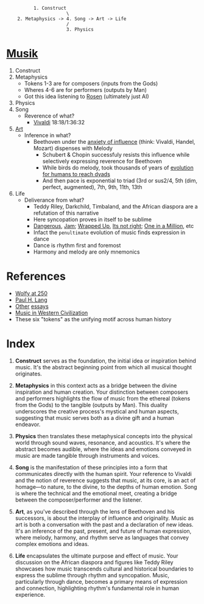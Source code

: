               1. Construct
                          \
        2. Metaphysics -> 4. Song -> Art -> Life
                          /
                          3. Physics
# [Musik](https://en.wikipedia.org/wiki/The_Mourning_Bride)

1. Construct
2. Metaphysics
   - Tokens 1-3 are for composers (inputs from the Gods)
   - Wheres 4-6 are for performers (outputs by Man)
   - Got this idea listening to [Rosen](https://www.youtube.com/watch?v=RudqQMEjlNA) (ultimately just AI)
3. Physics
4. Song
   - Reverence of what?
      - [Vivaldi](https://www.youtube.com/watch?v=r_fxB6yrDVo&t=479s) 18:18/1:36:32
5. [Art](https://www.youtube.com/watch?v=RudqQMEjlNA)
   - Inference in what?
      - Beethoven under the [anxiety of influence](https://en.wikipedia.org/wiki/The_Anxiety_of_Influence) (think: Vivaldi, Handel, Mozart) dispenses with Melody
         - Schubert & Chopin successfuly resists this influence while selectively expressing reverence for Beethoven
         - While birds do melody, took thousands of years of [evolution for humans to reach dyads](https://www.youtube.com/watch?v=8fHi36dvTdE)
         - And then pace is exponential to triad (3rd or sus2/4, 5th (dim, perfect, augmented), 7th, 9th, 11th, 13th
6. Life
   - Deliverance from what?
      - Teddy Riley, Darkchild, Timbaland, and the African diaspora are a refutation of this narrative
      - Here syncopation proves in itself to be sublime
      - [Dangerous](https://www.youtube.com/watch?v=jr9uliNQwNA), [Jam](https://www.youtube.com/watch?v=JbHI1yI1Ndk); [Wrapped Up](https://www.youtube.com/watch?v=Vf2bsErnO0Q), [Its not right](https://www.youtube.com/watch?v=6J538b-OLRU); [One in a Million](https://www.youtube.com/watch?v=KKSz4NE6PwY), etc
      - Infact the `penultimate` evolution of music finds expression in dance
      - Dance is rhythm first and foremost
      - Harmony and melody are only mnemonics

# References
   
- [Wolfy at 250](https://github.com/muzaale/muzaale.github.io/blob/main/bwv/music_mozart200.pdf)
- [Paul H. Lang](https://github.com/muzaale/muzaale.github.io/blob/main/bwv/music_paulhenrylang.pdf)
- [Other](https://github.com/muzaale/muzaale.github.io/blob/main/bwv/music_bach300.pdf) [essays](https://github.com/muzaale/muzaale.github.io/blob/main/bwv/music_handel300.pdf)
- [Music in Western Civilization](https://www.amazon.com/Music-Western-Civilization-P-Lang/dp/0393094286?ref_=ast_author_dp)
- These six "tokens" as the unifying motif across human history

# Index

1. **Construct** serves as the foundation, the initial idea or inspiration behind music. It's the abstract beginning point from which all musical thought originates.

2. **Metaphysics** in this context acts as a bridge between the divine inspiration and human creation. Your distinction between composers and performers highlights the flow of music from the ethereal (tokens from the Gods) to the tangible (outputs by Man). This duality underscores the creative process's mystical and human aspects, suggesting that music serves both as a divine gift and a human endeavor.

3. **Physics** then translates these metaphysical concepts into the physical world through sound waves, resonance, and acoustics. It's where the abstract becomes audible, where the ideas and emotions conveyed in music are made tangible through instruments and voices.

4. **Song** is the manifestation of these principles into a form that communicates directly with the human spirit. Your reference to Vivaldi and the notion of reverence suggests that music, at its core, is an act of homage—to nature, to the divine, to the depths of human emotion. Song is where the technical and the emotional meet, creating a bridge between the composer/performer and the listener.

5. **Art**, as you've described through the lens of Beethoven and his successors, is about the interplay of influence and originality. Music as art is both a conversation with the past and a declaration of new ideas. It's an inference of the past, present, and future of human expression, where melody, harmony, and rhythm serve as languages that convey complex emotions and ideas.

6. **Life** encapsulates the ultimate purpose and effect of music. Your discussion on the African diaspora and figures like Teddy Riley showcases how music transcends cultural and historical boundaries to express the sublime through rhythm and syncopation. Music, particularly through dance, becomes a primary means of expression and connection, highlighting rhythm's fundamental role in human experience.

 
